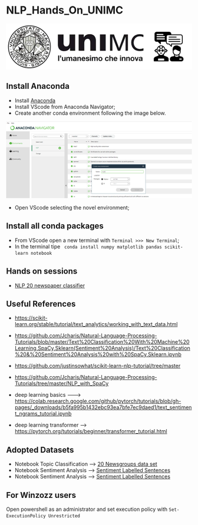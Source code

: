 # NLP_Hands_On_UNIMC

<p align="center">
  <img src="docs\logonlp.png" width="600" />
</p>


## Install Anaconda

* Install [Anaconda](https://www.anaconda.com/download/success)  
* Install VScode from Anaconda Navigator;
* Create another conda environment following the image below.

<p align="center">
  <img src="docs\anaconda_navigator.png" width="600" />
</p>

* Open VScode selecting the novel environment;


## Install all conda packages

* From VScode open a new terminal with ``` Terminal >>> New Terminal ```;  
* In the terminal tipe ``` conda install numpy matplotlib pandas scikit-learn notebook```

## Hands on sessions

* [NLP 20 newspaper classifier ](exercise_1\News_Classifier_Sklearn.ipynb)

## Useful References
* https://scikit-learn.org/stable/tutorial/text_analytics/working_with_text_data.html

* https://github.com/Jcharis/Natural-Language-Processing-Tutorials/blob/master/Text%20Classification%20With%20Machine%20Learning,SpaCy,Sklearn(Sentiment%20Analysis)/Text%20Classification%20&%20Sentiment%20Analysis%20with%20SpaCy,Sklearn.ipynb

* https://github.com/justinsowhat/scikit-learn-nlp-tutorial/tree/master

* https://github.com/Jcharis/Natural-Language-Processing-Tutorials/tree/master/NLP_with_SpaCy


* deep learning basics ---> https://colab.research.google.com/github/pytorch/tutorials/blob/gh-pages/_downloads/b5fa995b1432ebc93ea7bfe7ec9daed1/text_sentiment_ngrams_tutorial.ipynb

* deep learning transformer --> https://pytorch.org/tutorials/beginner/transformer_tutorial.html

## Adopted Datasets

* Notebook Topic Classification --> [20 Newsgroups data set](http://qwone.com/~jason/20Newsgroups/)
* Notebook Sentiment Analysis --> [Sentiment Labelled Sentences](https://archive.ics.uci.edu/dataset/331/sentiment+labelled+sentences)
* Notebook Sentiment Analysis --> [Sentiment Labelled Sentences](https://archive.ics.uci.edu/dataset/331/sentiment+labelled+sentences)


## For Winzozz users
Open powershell as an administrator and set execution policy with ```Set-ExecutionPolicy Unrestricted```
